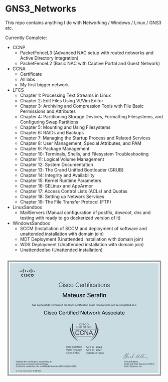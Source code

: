 # GNS3_Networks
This repo contains anything I do with Networking / Windows / Linux / GNS3 etc. <br>

Currently Complete:
- CCNP
    - PacketFenceL3 (Advanced NAC setup with routed networks and Active Directory integration)
    - PacketFenceL2 (Basic NAC with Captive Portal and Guest Network)
- CCNA
    - Certificate
    - All labs
    - My first bigger network
- LFCS
    - Chapter 1: Processing Text Streams in Linux
    - Chapter 2: Edit Files Using VI/Vim Editor
    - Chapter 3: Archiving and Compression Tools with File Basic Permissions and Attributes
    - Chapter 4: Partitioning Storage Devices, Formatting Filesystems, and Configuring Swap Partitions
    - Chapter 5: Mounting and Using Filesystems
    - Chapter 6: RAIDs and Backups
    - Chapter 7: Managing the Startup Process and Related Services
    - Chapter 8: User Management, Special Attributes, and PAM
    - Chapter 9: Package Management
    - Chapter 10: Terminals, Shells, and Filesystem Troubleshooting
    - Chapter 11: Logical Volume Management
    - Chapter 12: System Documentation
    - Chapter 13: The Grand Unified Bootloader (GRUB)
    - Chapter 14: Integrity and Availability
    - Chapter 15: Kernel Runtime Parameters
    - Chapter 16: SELinux and AppArmor
    - Chapter 17: Access Control Lists (ACLs) and Quotas
    - Chapter 18: Setting up Network Services
    - Chapter 19: The File Transfer Protocol (FTP)
- LinuxSandbox
    - MailServers (Manual configuration of postfix, dovecot, dns and testing with ready to go dockerized version of it)
- WindowsSandbox
    - SCCM (Installation of SCCM and deployment of software and unattended installation with domain join)
    - MDT Deployment (Unattended installation with domain join)
    - WDS Deployment (Unattended installation with domain join)
    - UnattendedIso (Unattended installation)

![](CCNA/CCNACert.png)
